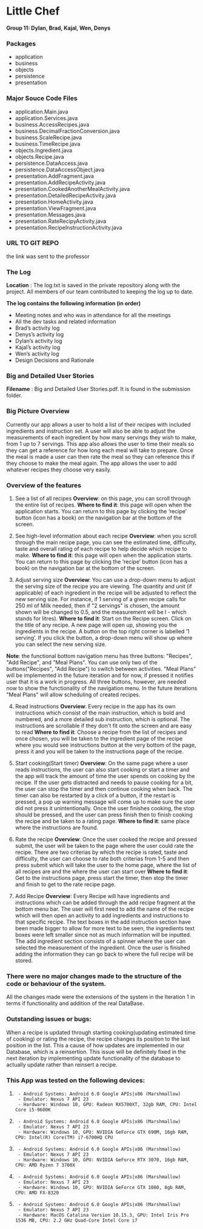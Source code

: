 # Little Chef

**Group 11: Dylan, Brad, Kajal, Wen, Denys**

### Packages 
- application
- business 
- objects
- persistence
- presentation 

### Major Souce Code Files
- application.Main.java
- application.Services.java
- business.AccessRecipes.java
- business.DecimalFractionConversion.java
- business.ScaleRecipe.java
- business.TimeRecipe.java
- objects.Ingredient.java
- objects.Recipe.java
- persistence.DataAccess.java
- persistence.DataAccessObject.java
- presentation.AddFragment.java
- presentation.AddRecipeActivity.java
- presentation.CookedAnotherMealActivity.java
- presentation.DetailedRecipeActivity.java
- presentation.HomeActivity.java
- presentation.ViewFragment.java 
- presentation.Messages.java
- presentation.RateRecipyActivity.java
- presentation.RecipeInstructionActivity.java


### URL TO GIT REPO
the link was sent to the professor

### The Log

**Location** : The log.txt is saved in the private repository along with the project. All members of our team contributed to keeping the log up to date.

**The log contains the following information (in order)**
- Meeting notes and who was in attendance for all the meetings
- All the dev tasks and related information
- Brad’s activity log
- Denys’s activity log
- Dylan’s activity log
- Kajal’s activity log
- Wen’s activity log
- Design Decisions and Rationale

### Big and Detailed User Stories
**Filename** : Big and Detailed User Stories.pdf. It is found in the submission folder.

### Big Picture Overview
Currently our app allows a user to hold a list of their recipes with included ingredients and instruction set. A user will also be able to adjust the measurements of each ingredient by how many servings they wish to make, from 1 up to 7 servings. This app also allows the user to time their meals so they can get a reference for how long each meal will take to prepare. Once the meal is made a user can then rate the meal so they can reference this if they choose to make the meal again. The app allows the user to add whatever recipes they choose very easily. 

### Overview of the features

1. See a list of all recipes
**Overview**: on this page, you can scroll through the entire list of recipes. 
**Where to find it**: this page will open when the application starts. You can return to this page by clicking the ‘recipe’ button (icon has a book) on the navigation bar at the bottom of the screen.

2. See high-level information about each recipe
**Overview**: when you scroll through the main recipe page, you can see the estimated time, difficulty, taste and overall rating of each recipe to help decide which recipe to make. 
**Where to find it**: this page will open when the application starts. You can return to this page by clicking the ‘recipe’ button (icon has a book) on the navigation bar at the bottom of the screen.

3. Adjust serving size
**Overview**: You can use a drop-down menu to adjust the serving size of the recipe you are viewing. The quantity and unit (if applicable) of each ingredient in the recipe will be adjusted to reflect the new serving size. For instance, if 1 serving of a given recipe calls for 250 ml of Milk needed, then if "2 servings" is chosen, the amount shown will be changed to 0.5, and the measurement will be l - which stands for litres).
**Where to find it**: Start on the Recipe screen. Click on the title of any recipe. A new page will open up, showing you the ingredients in the recipe. A button on the top right corner is labelled ‘1 serving’. If you click the button, a drop-down menu will show up where you can select the new serving size. 
	
**Note**: the functional bottom navigation menu has three buttons: "Recipes", "Add Recipe", and "Meal Plans". You can use only two of the buttons("Recipes", "Add Recipe") to switch between activities. "Meal Plans" will be implemented in the future iteration and for now, if pressed it notifies user that it is a work in progress. All three buttons, however, are needed now to show the functionality of the navigation menu. In the future iterations "Meal Plans" will allow scheduling of created recipes.

4. Read instructions
**Overview**: Every recipe in the app has its own instructions which consist of the main instruction, which is bold and numbered, and a more detailed sub instruction, which is optional. The instructions are scrollable if they don't fit onto the screen and are easy to read
**Where to find it**: Choose a recipe from the list of recipes and once chosen, you will be taken to the ingredient page of the recipe where you would see instructions button at the very bottom of the page, press it and you will be taken to the instructions page of the recipe.

5. Start cooking(Start timer)
**Overview**: On the same page where a user reads instructions, the user can also start cooking or start a timer and the app will track the amount of time the user spends on cooking by the recipe. If the user gets distracted and needs to pause cooking for a bit, the user can stop the timer and then continue cooking when back. The timer can also be restarted by a click of a button, if the restart is pressed, a pop up warning message will come up to make sure the user did not press it unintentionally. Once the user finishes cooking, the stop should be pressed, and the user can press finish then to finish cooking the recipe and be taken to a rating page.
**Where to find it**: same place where the instructions are found.

6. Rate the recipe
**Overview**: Once the user cooked the recipe and pressed submit, the user will be taken to the page where the user could rate the recipe. There are two criterias by which the recipe is rated, taste and difficulty, the user can choose to rate both criterias from 1-5 and then press submit which will take the user to the home page, where the list of all recipes are and the where the user can start over
**Where to find it**: Get to the instructions page, press start the timer, then stop the timer and finish to get to the rate recipe page.

7. Add Recipe
**Overview**: Every Recipe will have ingredients and instructions which can be added through the add recipe fragment at the bottom menu bar. The user will first need to add the name of the recipe which will then open an activity to add ingredients and instructions to that specific recipe. The text boxes in the add instruction section have been made bigger to allow for more text to be seen, the ingredients text boxes were left smaller since not as much information will be inputted. The add ingredient section consists of a spinner where the user can selected the measurement of the ingredient. Once the user is finished adding the information they can go back to where the full recipe will be stored.

### There were no major changes made to the structure of the code or behaviour of the system.
All the changes made were the extensions of the system in the Iteration 1 in terms if functionality and addition of the real DataBase.

### Outstanding issues or bugs:
When a recipe is updated through starting cooking(updating estimated time of cooking) or rating the recipe, the recipe changes its position to the last position in the list.
This a cause of how updates are implemented in our Database, which is a reinsertion. This issue will be definitely fixed in the next iteration by implementing update functionality of the database to actually update rather than reinsert a recipe.
	

### This App was tested on the following devices:
1.  	- Android Systems: Android 6.0 Google APIs|x86 (Marshmallow)
    	- Emulator: Nexus 7 API 23
    	- Hardware: Windows 10, GPU: Radeon RX5700XT, 32gb RAM, CPU: Intel Core i5-9600K

2.  	- Android Systems: Android 6.0 Google APIs|x86 (Marshmallow)
    	- Emulator: Nexus 7 API 23
    	- Hardware: Windows 10, GPU: NVIDIA GeForce GTX 690M, 16gb RAM, CPU: Intel(R) Core(TM) i7-6700HQ CPU


3.  	- Android Systems: Android 6.0 Google APIs|x86 (Marshmallow)
    	- Emulator: Nexus 7 API 23
    	- Hardware: Windows 10, GPU: NVIDIA GeForce RTX 3070, 16gb RAM, CPU: AMD Ryzen 7 3700X

4.  	- Android Systems: Android 6.0 Google APIs|x86 (Marshmallow)
    	- Emulator: Nexus 7 API 23
    	- Hardware: Windows 10, GPU: NVIDIA GeForce GTX 1080, 8gb RAM, CPU: AMD FX-8320

5.  	- Android Systems: Android 6.0 Google APIs|x86 (Marshmallow)
    	- Emulator: Nexus 7 API 23
    	- Hardware: MacOS Catalina Version 10.15.3, GPU: Intel Iris Pro 1536 MB, CPU: 2.2 GHz Quad-Core Intel Core i7

